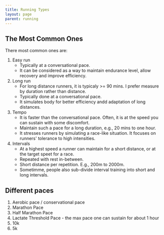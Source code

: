 ```yaml
---
title: Running Types
layout: page
parent: running
---
```



## The Most Common Ones

There most common ones are:

1. Easy run
    * Typically at a conversational pace.
    * It can be considered as a way to maintain endurance level, allow recovery and improve efficiency.
1. Long run
    * For long distance runners, it is typicaly >= 90 mins. I prefer measure by duration rather than distance.
    * Typically done at a conversational pace.
    * It simulates body for better efficiency andd adaptation of long distances.
1. Tempo
    * It is faster than the conversational pace. Often, it is at the speed you can sustain with some discomfort.
    * Maintain such a pace for a long duration, e.g., 20 mins to one hour.
    * It stresses runners by simulating a race-like situation. It focuses on runners' tolerance to high intensities.
1. Intervals
    * At a highest speed a runner can maintain for a short distance, or at the target speet for a race.
    * Repeated with rest in-between.
    * Short distance per repetition. E.g., 200m to 2000m.
    * Sometimme, people also sub-divide interval training into short and long intervals.

## Different paces

1. Aerobic pace / conservational pace
1. Marathon Pace
1. Half Marathon Pace
1. Lactate Threshold Pace - the max pace one can sustain for about 1 hour
1. 10k
1. 5k
